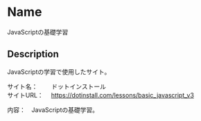 Name
====
JavaScriptの基礎学習


## Description
JavaScriptの学習で使用したサイト。<br>

サイト名：　 　ドットインストール</br>
サイトURL： 　https://dotinstall.com/lessons/basic_javascript_v3</br>

内容：　JavaScriptの基礎学習。
